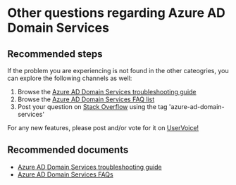 <properties
	pageTitle="Other questions regarding Azure AD Domain Services"
	description="Azure AD Domain Services"
	service="microsoft.aad"
	resource="Microsoft_AAD_DomainServices"
	authors="arluca"
	selfHelpType="generic"
	supportTopicIds="32565593"
	productPesIds="14785"
	cloudEnvironments="public"
/>

# Other questions regarding Azure AD Domain Services

## **Recommended steps**

If the problem you are experiencing is not found in the other cateogries, you can explore the following channels as well:
1.	Browse the [Azure AD Domain Services troubleshooting guide](https://docs.microsoft.com/azure/active-directory-domain-services/active-directory-ds-troubleshooting)
2.	Browse the [Azure AD Domain Services FAQ list](https://docs.microsoft.com/azure/active-directory-domain-services/active-directory-ds-faqs)
3.	Post your question on [Stack Overflow](https://stackoverflow.com/questions/tagged/azure-ad-domain-services) using the tag 'azure-ad-domain-services'

For any new features, please post and/or vote for it on [UserVoice!](https://feedback.azure.com/forums/169401-azure-active-directory/category/160593-domain-services)

## **Recommended documents**
* [Azure AD Domain Services troubleshooting guide](https://docs.microsoft.com/azure/active-directory-domain-services/active-directory-ds-troubleshooting) 
* [Azure AD Domain Services FAQs](https://docs.microsoft.com/azure/active-directory-domain-services/active-directory-ds-faqs)
